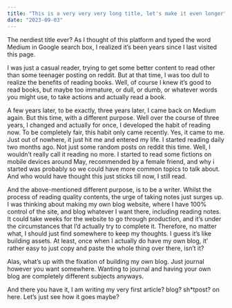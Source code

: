 ```yaml
---
title: "This is a very very very long title, let's make it even longer"
date: "2023-09-03"
---
```


The nerdiest title ever?
As I thought of this platform and typed the word Medium in Google search box, I realized it’s been years since I last visited this page.

I was just a casual reader, trying to get some better content to read other than some teenager posting on reddit. But at that time, I was too dull to realize the benefits of reading books. Well, of course I knew it’s good to read books, but maybe too immature, or dull, or dumb, or whatever words you might use, to take actions and actually read a book.

A few years later, to be exactly, three years later, I came back on Medium again. But this time, with a different purpose. Well over the course of three years, I changed and actually for once, I developed the habit of reading now. To be completely fair, this habit only came recently. Yes, it came to me. Just out of nowhere, it just hit me and entered my life. I started reading daily two months ago. Not just some random posts on reddit this time. Well, I wouldn’t really call it reading no more. I started to read some fictions on mobile devices around May, recommended by a female friend, and why i started was probably so we could have more common topics to talk about. And who would have thought this just sticks till now, I still read.

And the above-mentioned different purpose, is to be a writer. Whilst the process of reading quality contents, the urge of taking notes just surges up. I was thinking about making my own blog website, where I have 100% control of the site, and blog whatever I want there, including reading notes. It could take weeks for the website to go through production, and it’s under the circumstances that I’d actually try to complete it. Therefore, no matter what, I should just find somewhere to keep my thoughts. I guess it’s like building assets. At least, once when I actually do have my own blog, it’ rather easy to just copy and paste the whole thing over there, isn’t it?

Alas, what’s up with the fixation of building my own blog. Just journal however you want somewhere. Wanting to journal and having your own blog are completely different subjects anyways.

And there you have it, I am writing my very first article? blog? sh\*tpost? on here. Let’s just see how it goes maybe?

